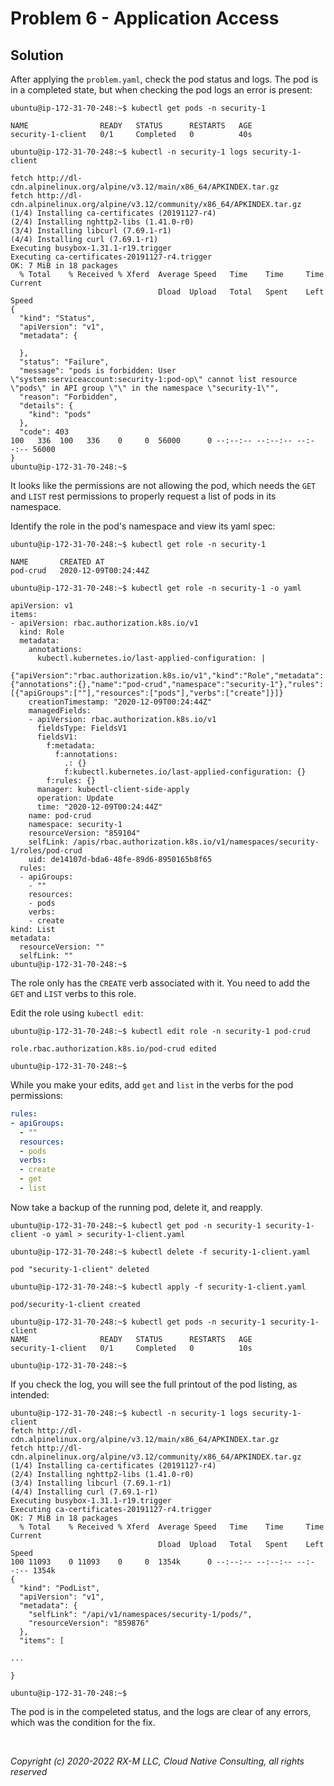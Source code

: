 # Problem 6 - Application Access


## Solution

After applying the `problem.yaml`, check the pod status and logs. The pod is in a completed state, but when checking the
pod logs an error is present:

```
ubuntu@ip-172-31-70-248:~$ kubectl get pods -n security-1

NAME                READY   STATUS      RESTARTS   AGE
security-1-client   0/1     Completed   0          40s

ubuntu@ip-172-31-70-248:~$ kubectl -n security-1 logs security-1-client

fetch http://dl-cdn.alpinelinux.org/alpine/v3.12/main/x86_64/APKINDEX.tar.gz
fetch http://dl-cdn.alpinelinux.org/alpine/v3.12/community/x86_64/APKINDEX.tar.gz
(1/4) Installing ca-certificates (20191127-r4)
(2/4) Installing nghttp2-libs (1.41.0-r0)
(3/4) Installing libcurl (7.69.1-r1)
(4/4) Installing curl (7.69.1-r1)
Executing busybox-1.31.1-r19.trigger
Executing ca-certificates-20191127-r4.trigger
OK: 7 MiB in 18 packages
  % Total    % Received % Xferd  Average Speed   Time    Time     Time  Current
                                 Dload  Upload   Total   Spent    Left  Speed
{
  "kind": "Status",
  "apiVersion": "v1",
  "metadata": {

  },
  "status": "Failure",
  "message": "pods is forbidden: User \"system:serviceaccount:security-1:pod-op\" cannot list resource \"pods\" in API group \"\" in the namespace \"security-1\"",
  "reason": "Forbidden",
  "details": {
    "kind": "pods"
  },
  "code": 403
100   336  100   336    0     0  56000      0 --:--:-- --:--:-- --:--:-- 56000
}
ubuntu@ip-172-31-70-248:~$
```

It looks like the permissions are not allowing the pod, which needs the `GET` and `LIST` rest permissions to properly
request a list of pods in its namespace.

Identify the role in the pod's namespace and view its yaml spec:

```
ubuntu@ip-172-31-70-248:~$ kubectl get role -n security-1

NAME       CREATED AT
pod-crud   2020-12-09T00:24:44Z

ubuntu@ip-172-31-70-248:~$ kubectl get role -n security-1 -o yaml

apiVersion: v1
items:
- apiVersion: rbac.authorization.k8s.io/v1
  kind: Role
  metadata:
    annotations:
      kubectl.kubernetes.io/last-applied-configuration: |
        {"apiVersion":"rbac.authorization.k8s.io/v1","kind":"Role","metadata":{"annotations":{},"name":"pod-crud","namespace":"security-1"},"rules":[{"apiGroups":[""],"resources":["pods"],"verbs":["create"]}]}
    creationTimestamp: "2020-12-09T00:24:44Z"
    managedFields:
    - apiVersion: rbac.authorization.k8s.io/v1
      fieldsType: FieldsV1
      fieldsV1:
        f:metadata:
          f:annotations:
            .: {}
            f:kubectl.kubernetes.io/last-applied-configuration: {}
        f:rules: {}
      manager: kubectl-client-side-apply
      operation: Update
      time: "2020-12-09T00:24:44Z"
    name: pod-crud
    namespace: security-1
    resourceVersion: "859104"
    selfLink: /apis/rbac.authorization.k8s.io/v1/namespaces/security-1/roles/pod-crud
    uid: de14107d-bda6-48fe-89d6-8950165b8f65
  rules:
  - apiGroups:
    - ""
    resources:
    - pods
    verbs:
    - create
kind: List
metadata:
  resourceVersion: ""
  selfLink: ""
ubuntu@ip-172-31-70-248:~$
```

The role only has the `CREATE` verb associated with it. You need to add the `GET` and `LIST` verbs to this role.

Edit the role using `kubectl edit`:

```
ubuntu@ip-172-31-70-248:~$ kubectl edit role -n security-1 pod-crud

role.rbac.authorization.k8s.io/pod-crud edited

ubuntu@ip-172-31-70-248:~$
```

While you make your edits, add `get` and `list` in the verbs for the pod permissions:

```yaml
rules:
- apiGroups:
  - ""
  resources:
  - pods
  verbs:
  - create
  - get
  - list
```

Now take a backup of the running pod, delete it, and reapply.

```
ubuntu@ip-172-31-70-248:~$ kubectl get pod -n security-1 security-1-client -o yaml > security-1-client.yaml

ubuntu@ip-172-31-70-248:~$ kubectl delete -f security-1-client.yaml

pod "security-1-client" deleted

ubuntu@ip-172-31-70-248:~$ kubectl apply -f security-1-client.yaml

pod/security-1-client created

ubuntu@ip-172-31-70-248:~$ kubectl get pods -n security-1 security-1-client
NAME                READY   STATUS      RESTARTS   AGE
security-1-client   0/1     Completed   0          10s

ubuntu@ip-172-31-70-248:~$
```

If you check the log, you will see the full printout of the pod listing, as intended:

```
ubuntu@ip-172-31-70-248:~$ kubectl -n security-1 logs security-1-client
fetch http://dl-cdn.alpinelinux.org/alpine/v3.12/main/x86_64/APKINDEX.tar.gz
fetch http://dl-cdn.alpinelinux.org/alpine/v3.12/community/x86_64/APKINDEX.tar.gz
(1/4) Installing ca-certificates (20191127-r4)
(2/4) Installing nghttp2-libs (1.41.0-r0)
(3/4) Installing libcurl (7.69.1-r1)
(4/4) Installing curl (7.69.1-r1)
Executing busybox-1.31.1-r19.trigger
Executing ca-certificates-20191127-r4.trigger
OK: 7 MiB in 18 packages
  % Total    % Received % Xferd  Average Speed   Time    Time     Time  Current
                                 Dload  Upload   Total   Spent    Left  Speed
100 11093    0 11093    0     0  1354k      0 --:--:-- --:--:-- --:--:-- 1354k
{
  "kind": "PodList",
  "apiVersion": "v1",
  "metadata": {
    "selfLink": "/api/v1/namespaces/security-1/pods/",
    "resourceVersion": "859876"
  },
  "items": [

...

}

ubuntu@ip-172-31-70-248:~$
```

The pod is in the compeleted status, and the logs are clear of any errors, which was the condition for the fix.

<br>

_Copyright (c) 2020-2022 RX-M LLC, Cloud Native Consulting, all rights reserved_

[RX-M LLC]: https://rx-m.io/rxm-cnc.svg "RX-M LLC"
